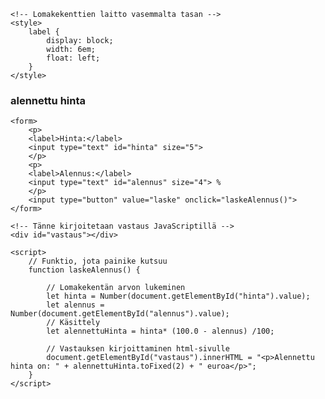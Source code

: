 <!DOCTYPE html>
<html>

<head>
    <meta charset="UTF-8">
    <title>XX</title>

    <!-- Lomakekenttien laitto vasemmalta tasan -->
    <style>
        label {
            display: block;
            width: 6em;
            float: left;
        }
    </style>

</head>

<body>
    <h3>alennettu hinta</h3>

    <form>
        <p>
        <label>Hinta:</label>
        <input type="text" id="hinta" size="5">
        </p>
        <p>
        <label>Alennus:</label>
        <input type="text" id="alennus" size="4"> %
        </p>
        <input type="button" value="laske" onclick="laskeAlennus()">
    </form>

    <!-- Tänne kirjoitetaan vastaus JavaScriptillä -->
    <div id="vastaus"></div>

    <script>
        // Funktio, jota painike kutsuu
        function laskeAlennus() {

            // Lomakekentän arvon lukeminen
            let hinta = Number(document.getElementById("hinta").value);
            let alennus = Number(document.getElementById("alennus").value);
            // Käsittely
            let alennettuHinta = hinta* (100.0 - alennus) /100;

            // Vastauksen kirjoittaminen html-sivulle
            document.getElementById("vastaus").innerHTML = "<p>Alennettu hinta on: " + alennettuHinta.toFixed(2) + " euroa</p>";
        }
    </script>
</body>

</html>
